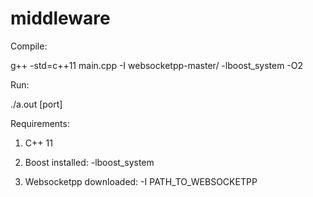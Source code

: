 # middleware

Compile:

g++ -std=c++11 main.cpp -I websocketpp-master/ -lboost_system -O2


Run:

./a.out [port]


Requirements:

1. C++ 11

2. Boost installed: -lboost_system

3. Websocketpp downloaded: -I PATH_TO_WEBSOCKETPP
